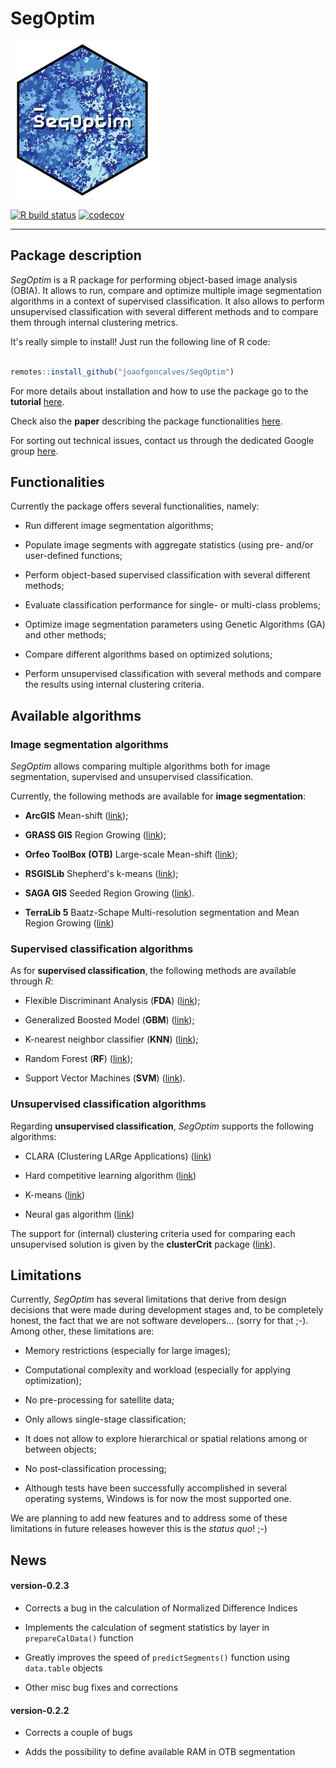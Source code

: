 
# SegOptim 

![SegOptim logo](./man/figures/logo.png)

<!-- badges: start -->
[![R build status](https://github.com/joaofgoncalves/SegOptim/workflows/R-CMD-check/badge.svg)](https://github.com/joaofgoncalves/SegOptim/actions) [![codecov](https://codecov.io/gh/joaofgoncalves/SegOptim/branch/master/graph/badge.svg)](https://codecov.io/gh/joaofgoncalves/SegOptim)
<!-- badges: end -->

--------------------------------------------------------------------------------------

## Package description 

_SegOptim_ is a R package for performing object-based image analysis (OBIA). It 
allows to run, compare and optimize multiple image segmentation algorithms in a 
context of supervised classification. 
It also allows to perform unsupervised classification with several different methods and to 
compare them through internal clustering metrics.

It's really simple to install! Just run the following line of R code:


```R

remotes::install_github("joaofgoncalves/SegOptim")

```

For more details about installation and how to use the package go to the __tutorial__ [here](https://segoptim.bitbucket.io/docs/).

Check also the __paper__ describing the package functionalities [here](https://www.sciencedirect.com/science/article/pii/S0303243418303556).

For sorting out technical issues, contact us through the dedicated Google group [here](https://groups.google.com/forum/#!forum/segoptim-user-group).

## Functionalities

Currently the package offers several functionalities, namely:     

- Run different image segmentation algorithms;

- Populate image segments with aggregate statistics (using pre- and/or user-defined functions;

- Perform object-based supervised classification with several different methods;

- Evaluate classification performance for single- or multi-class problems;

- Optimize image segmentation parameters using Genetic Algorithms (GA) and other methods;

- Compare different algorithms based on optimized solutions;

- Perform unsupervised classification with several methods and compare the results using internal clustering criteria.

## Available algorithms

### Image segmentation algorithms

_SegOptim_ allows comparing multiple algorithms both for image segmentation, supervised and 
unsupervised classification.

Currently, the following methods are available for __image segmentation__:     

- __ArcGIS__ Mean-shift 
([link](http://desktop.arcgis.com/en/arcmap/10.3/tools/spatial-analyst-toolbox/segment-mean-shift.htm));

- __GRASS GIS__ Region Growing 
([link](https://grass.osgeo.org/grass73/manuals/i.segment.html));

- __Orfeo ToolBox (OTB)__ Large-scale Mean-shift
([link](https://www.orfeo-toolbox.org/CookBook/Applications/app_MeanShiftSmoothing.html));

- __RSGISLib__ Shepherd's k-means 
([link](http://www.rsgislib.org/rsgislib_segmentation.html));

- __SAGA GIS__ Seeded Region Growing 
([link](http://www.saga-gis.org/saga_tool_doc/4.0.1/imagery_segmentation_3.html)).

- __TerraLib 5__ Baatz-Schape Multi-resolution segmentation and Mean Region Growing ([link](http://www.dpi.inpe.br/terralib5/wiki/doku.php?id=start))


### Supervised classification algorithms

As for __supervised classification__, the following methods are available through _R_:      

- Flexible Discriminant Analysis (__FDA__) 
([link](https://CRAN.R-project.org/package=mda));

- Generalized Boosted Model (__GBM__) 
([link](https://CRAN.R-project.org/package=gbm));

- K-nearest neighbor classifier (__KNN__) 
([link](https://CRAN.R-project.org/package=class)); 

- Random Forest (__RF__) 
([link](https://CRAN.R-project.org/package=randomForest));

- Support Vector Machines (__SVM__) 
([link](https://CRAN.R-project.org/package=e1071)).
         
     
### Unsupervised classification algorithms
     
      
Regarding __unsupervised classification__, _SegOptim_ supports the following algorithms:      

- CLARA (Clustering LARge Applications) 
([link](https://CRAN.R-project.org/package=cluster))

- Hard competitive learning algorithm 
([link](https://CRAN.R-project.org/package=cclust))

- K-means 
([link](https://stat.ethz.ch/R-manual/R-devel/library/stats/html/kmeans.html))

- Neural gas algorithm 
([link](https://CRAN.R-project.org/package=cclust))

     
The support for (internal) clustering criteria used for comparing each unsupervised solution is given by 
the __clusterCrit__ package ([link](https://CRAN.R-project.org/package=clusterCrit)).


## Limitations

Currently, _SegOptim_ has several limitations that derive from design decisions that were 
made during development stages and, to be completely honest, the fact that we are not software developers... 
(sorry for that ;-). Among other, these limitations are:

- Memory restrictions (especially for large images);

- Computational complexity and workload (especially for applying optimization);

- No pre-processing for satellite data;

- Only allows single-stage classification;

- It does not allow to explore hierarchical or spatial relations among or between objects;

- No post-classification processing;

- Although tests have been successfully accomplished in several operating systems, Windows is for now the most supported one.


We are planning to add new features and to address some of these limitations in future releases however 
this is the _status quo_! ;-)


## News

#### version-0.2.3

- Corrects a bug in the calculation of Normalized Difference Indices

- Implements the calculation of segment statistics by layer in `prepareCalData()` function

- Greatly improves the speed of `predictSegments()` function using `data.table` objects

- Other misc bug fixes and corrections

#### version-0.2.2

- Corrects a couple of bugs

- Adds the possibility to define available RAM in OTB segmentation

